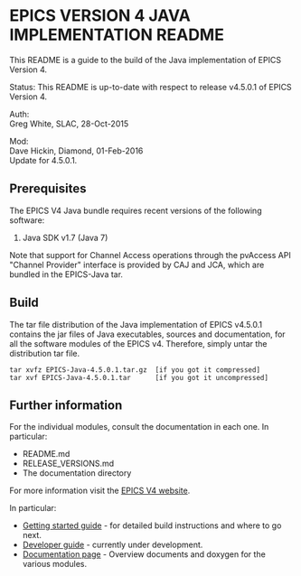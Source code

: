 
EPICS VERSION 4 JAVA IMPLEMENTATION README
==========================================

This README is a guide to the build of the Java implementation of EPICS Version 4. 

Status: This README is up-to-date with respect to release v4.5.0.1 of EPICS 
Version 4.

Auth:  
Greg White, SLAC, 28-Oct-2015  

Mod:  
Dave Hickin, Diamond, 01-Feb-2016  
Update for 4.5.0.1.  


Prerequisites
-------------

The EPICS V4 Java bundle requires recent versions of the following software:

1. Java SDK v1.7 (Java 7)
 
Note that support for Channel Access operations through the pvAccess API
"Channel Provider" interface is provided by CAJ and JCA, which are bundled
in the EPICS-Java tar.

Build
-----

The tar file distribution of the Java implementation of EPICS v4.5.0.1
contains the jar files of Java executables, sources and documentation, for 
all the software modules of the EPICS v4.
Therefore, simply untar the distribution tar file.

    tar xvfz EPICS-Java-4.5.0.1.tar.gz  [if you got it compressed]
    tar xvf EPICS-Java-4.5.0.1.tar      [if you got it uncompressed]


Further information
-------------------

For the individual modules, consult the documentation in each one. In 
particular:

* README.md
* RELEASE_VERSIONS.md
* The documentation directory

For more information visit the
[EPICS V4 website](http://epics-pvdata.sourceforge.net).

In particular:

* [Getting started guide](http://epics-pvdata.sourceforge.net/gettingStarted.html) - 
  for detailed build instructions and where to go next.
* [Developer guide](http://epics-pvdata.sourceforge.net/informative/developerGuide/developerGuide.html) -
  currently under development.
* [Documentation page](http://epics-pvdata.sourceforge.net/literature.html) -
  Overview documents and doxygen for the various modules.
